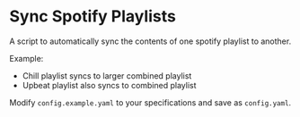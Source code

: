 # Sync Spotify Playlists

A script to automatically sync the contents of one spotify playlist to another.

Example:

- Chill playlist syncs to larger combined playlist
- Upbeat playlist also syncs to combined playlist

Modify `config.example.yaml` to your specifications and save as `config.yaml`.

